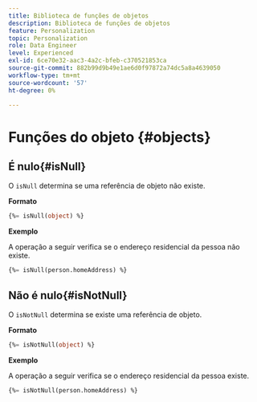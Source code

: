 ```yaml
---
title: Biblioteca de funções de objetos
description: Biblioteca de funções de objetos
feature: Personalization
topic: Personalization
role: Data Engineer
level: Experienced
exl-id: 6ce70e32-aac3-4a2c-bfeb-c370521853ca
source-git-commit: 882b99d9b49e1ae6d0f97872a74dc5a8a4639050
workflow-type: tm+mt
source-wordcount: '57'
ht-degree: 0%

---
```


# Funções do objeto {#objects}

## É nulo{#isNull}

O `isNull` determina se uma referência de objeto não existe.

**Formato**

```sql
{%= isNull(object) %}
```

**Exemplo**

A operação a seguir verifica se o endereço residencial da pessoa não existe.

```sql
{%= isNull(person.homeAddress) %}
```

## Não é nulo{#isNotNull}

O `isNotNull` determina se existe uma referência de objeto.

**Formato**

```sql
{%= isNotNull(object) %}
```

**Exemplo**

A operação a seguir verifica se o endereço residencial da pessoa existe.

```sql
{%= isNotNull(person.homeAddress) %}
```
